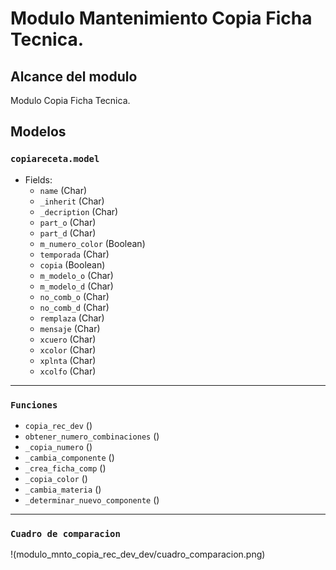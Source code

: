 # Modulo Mantenimiento Copia Ficha Tecnica.

## Alcance del modulo

Modulo Copia Ficha Tecnica. 

## Modelos 

### `copiareceta.model`
- Fields:
  - `name` (Char)
  - `_inherit` (Char)
  - `_decription` (Char)
  - `part_o` (Char)
  - `part_d` (Char)
  - `m_numero_color` (Boolean)
  - `temporada` (Char)
  - `copia` (Boolean)
  - `m_modelo_o` (Char)
  - `m_modelo_d` (Char)
  - `no_comb_o` (Char)
  - `no_comb_d` (Char)
  - `remplaza` (Char)
  - `mensaje` (Char)
  - `xcuero` (Char)
  - `xcolor` (Char)
  - `xplnta` (Char)
  - `xcolfo` (Char)
_________________________________________________

### `Funciones`

  - `copia_rec_dev` ()
  - `obtener_numero_combinaciones` ()
  - `_copia_numero` ()
  - `_cambia_componente` ()
  - `_crea_ficha_comp` ()
  - `_copia_color` ()
  - `_cambia_materia` ()
  - `_determinar_nuevo_componente` ()

_________________________________________________

### `Cuadro de comparacion`

!(modulo_mnto_copia_rec_dev_dev/cuadro_comparacion.png)
